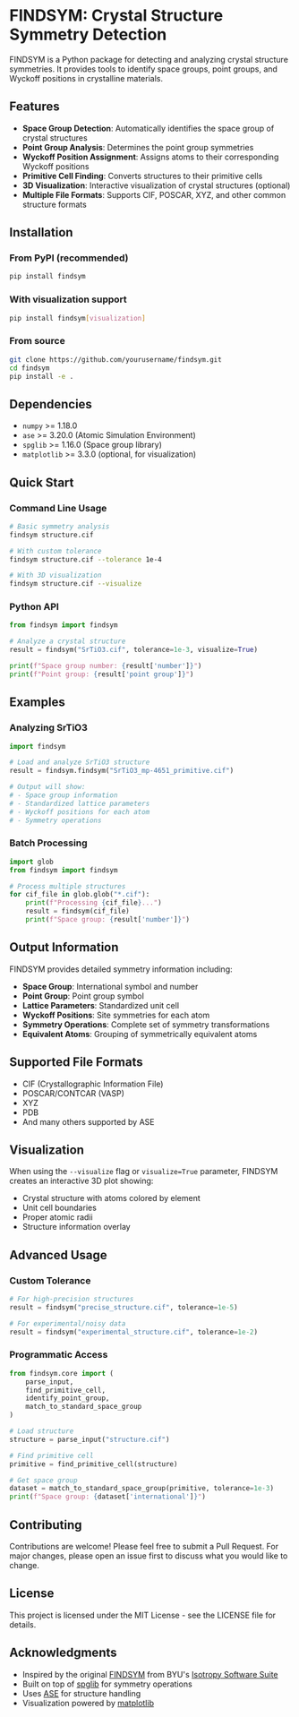 # FINDSYM: Crystal Structure Symmetry Detection

FINDSYM is a Python package for detecting and analyzing crystal structure symmetries. It provides tools to identify space groups, point groups, and Wyckoff positions in crystalline materials.

## Features

- **Space Group Detection**: Automatically identifies the space group of crystal structures
- **Point Group Analysis**: Determines the point group symmetries
- **Wyckoff Position Assignment**: Assigns atoms to their corresponding Wyckoff positions
- **Primitive Cell Finding**: Converts structures to their primitive cells
- **3D Visualization**: Interactive visualization of crystal structures (optional)
- **Multiple File Formats**: Supports CIF, POSCAR, XYZ, and other common structure formats

## Installation

### From PyPI (recommended)

```bash
pip install findsym
```

### With visualization support

```bash
pip install findsym[visualization]
```

### From source

```bash
git clone https://github.com/yourusername/findsym.git
cd findsym
pip install -e .
```

## Dependencies

- `numpy` >= 1.18.0
- `ase` >= 3.20.0 (Atomic Simulation Environment)
- `spglib` >= 1.16.0 (Space group library)
- `matplotlib` >= 3.3.0 (optional, for visualization)

## Quick Start

### Command Line Usage

```bash
# Basic symmetry analysis
findsym structure.cif

# With custom tolerance
findsym structure.cif --tolerance 1e-4

# With 3D visualization
findsym structure.cif --visualize
```

### Python API

```python
from findsym import findsym

# Analyze a crystal structure
result = findsym("SrTiO3.cif", tolerance=1e-3, visualize=True)

print(f"Space group number: {result['number']}")
print(f"Point group: {result['point group']}")
```

## Examples

### Analyzing SrTiO3

```python
import findsym

# Load and analyze SrTiO3 structure
result = findsym.findsym("SrTiO3_mp-4651_primitive.cif")

# Output will show:
# - Space group information
# - Standardized lattice parameters
# - Wyckoff positions for each atom
# - Symmetry operations
```

### Batch Processing

```python
import glob
from findsym import findsym

# Process multiple structures
for cif_file in glob.glob("*.cif"):
    print(f"Processing {cif_file}...")
    result = findsym(cif_file)
    print(f"Space group: {result['number']}")
```

## Output Information

FINDSYM provides detailed symmetry information including:

- **Space Group**: International symbol and number
- **Point Group**: Point group symbol
- **Lattice Parameters**: Standardized unit cell
- **Wyckoff Positions**: Site symmetries for each atom
- **Symmetry Operations**: Complete set of symmetry transformations
- **Equivalent Atoms**: Grouping of symmetrically equivalent atoms

## Supported File Formats

- CIF (Crystallographic Information File)
- POSCAR/CONTCAR (VASP)
- XYZ
- PDB
- And many others supported by ASE

## Visualization

When using the `--visualize` flag or `visualize=True` parameter, FINDSYM creates an interactive 3D plot showing:

- Crystal structure with atoms colored by element
- Unit cell boundaries
- Proper atomic radii
- Structure information overlay

## Advanced Usage

### Custom Tolerance

```python
# For high-precision structures
result = findsym("precise_structure.cif", tolerance=1e-5)

# For experimental/noisy data
result = findsym("experimental_structure.cif", tolerance=1e-2)
```

### Programmatic Access

```python
from findsym.core import (
    parse_input,
    find_primitive_cell,
    identify_point_group,
    match_to_standard_space_group
)

# Load structure
structure = parse_input("structure.cif")

# Find primitive cell
primitive = find_primitive_cell(structure)

# Get space group
dataset = match_to_standard_space_group(primitive, tolerance=1e-3)
print(f"Space group: {dataset['international']}")
```

## Contributing

Contributions are welcome! Please feel free to submit a Pull Request. For major changes, please open an issue first to discuss what you would like to change.

## License

This project is licensed under the MIT License - see the LICENSE file for details.

## Acknowledgments

- Inspired by the original [FINDSYM](https://stokes.byu.edu/iso/findsymform.php) from BYU's [Isotropy Software Suite](https://stokes.byu.edu/iso/isotropy.php)
- Built on top of [spglib](https://spglib.github.io/spglib/) for symmetry operations
- Uses [ASE](https://wiki.fysik.dtu.dk/ase/) for structure handling
- Visualization powered by [matplotlib](https://matplotlib.org/)
